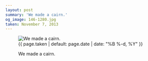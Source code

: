 ```yaml
---
layout: post
summary: 'We made a cairn.'
og_image: 146-1280.jpg
taken: November 7, 2013
---
```


<figure class="post" data-src="{{ site.assets_url }}/{{ page.og_image }}" data-sub-html='#caption-{{ page.id | remove_first: "/" }}'>
<img alt="We made a cairn." sizes="(min-width: 700px) 50vw, calc(100vw - 2rem)" src="{{ site.assets_url }}/146-640.jpg" srcset="{{ site.assets_url }}/146-1280.jpg 1280w, {{ site.assets_url }}/146-960.jpg 960w, {{ site.assets_url }}/146-640.jpg 640w, {{ site.assets_url }}/146-320.jpg 320w"/>
<figcaption id='caption-{{ page.id | remove_first: "/" }}'>
<time>{{ page.taken | default: page.date | date: "%B %-d, %Y" }}</time>
<p>We made a cairn.</p>
</figcaption>
</figure>
